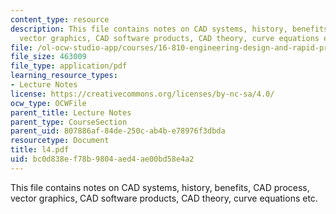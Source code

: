 ```yaml
---
content_type: resource
description: This file contains notes on CAD systems, history, benefits, CAD process,
  vector graphics, CAD software products, CAD theory, curve equations etc.
file: /ol-ocw-studio-app/courses/16-810-engineering-design-and-rapid-prototyping-january-iap-2005/bc0d838ef78b9804aed4ae00bd58e4a2_l4.pdf
file_size: 463009
file_type: application/pdf
learning_resource_types:
- Lecture Notes
license: https://creativecommons.org/licenses/by-nc-sa/4.0/
ocw_type: OCWFile
parent_title: Lecture Notes
parent_type: CourseSection
parent_uid: 807886af-84de-250c-ab4b-e78976f3dbda
resourcetype: Document
title: l4.pdf
uid: bc0d838e-f78b-9804-aed4-ae00bd58e4a2
---
```

This file contains notes on CAD systems, history, benefits, CAD process, vector graphics, CAD software products, CAD theory, curve equations etc.